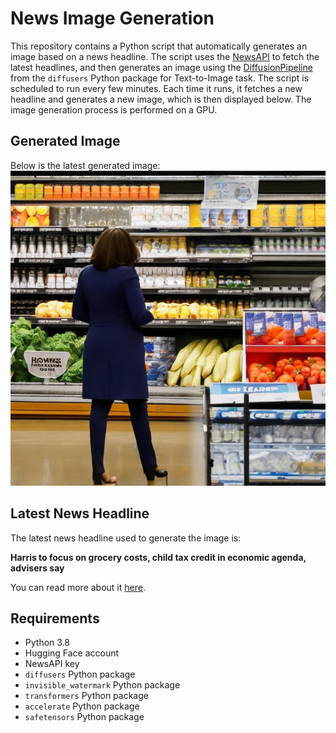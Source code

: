# News Image Generation
This repository contains a Python script that automatically generates an image based on a news headline. The script uses the [NewsAPI](https://newsapi.org/) to fetch the latest headlines, and then generates an image using the [DiffusionPipeline](https://github.com/huggingface/diffusers) from the `diffusers` Python package for Text-to-Image task.
The script is scheduled to run every few minutes. Each time it runs, it fetches a new headline and generates a new image, which is then displayed below. The image generation process is performed on a GPU.

## Generated Image
Below is the latest generated image:
![Generated Image](image.png)

## Latest News Headline
The latest news headline used to generate the image is:

**Harris to focus on grocery costs, child tax credit in economic agenda, advisers say**

You can read more about it [here](https://news.google.com/rss/articles/CBMiuwFBVV95cUxQT3Q5SWhBLUhhMWpScU5ySHlYQ2l0U0NUY1dFWXNPUXNwcFVvUXo1eVJORWlLQjRxWVhaTGZESDdKUjh0OUdQLUNRbThGcWgyYml5Z2xiRmNZcy03eTdtSVhOTllQcnBhR2licG53RlNUaldWNGlzTU80dUF0aWJWczhGbXJzdzZpUUZLTGJhYnZEbUEzMk9uVFA4U0kzb2VmLVl6SkR5ZFFyUlVGOXBUN2dJMEh5QTlVc1U0?oc=5).

## Requirements
- Python 3.8
- Hugging Face account
- NewsAPI key
- `diffusers` Python package
- `invisible_watermark` Python package
- `transformers` Python package
- `accelerate` Python package
- `safetensors` Python package
